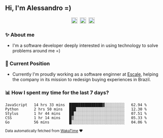 ## Hi, I'm Alessandro =)

<p align="center">
  <a href="https://www.linkedin.com/in/alessandro-costa-dev/"><img src="https://img.shields.io/badge/-alessandro--costa--dev-%233f7ec6?style=flat-square&logo=Linkedin&logoColor=white" height="20"/></a>&nbsp;&nbsp;<a href="https://medium.com/@alessandro_costa"><img src="https://img.shields.io/badge/-%40alessandro__costa-%20black?style=flat-square&logo=Medium" height="20"/></a>&nbsp;&nbsp;<a href="mailto:alessandro96fc@gmail.com"><img src="https://img.shields.io/badge/-alessandro96fc%40gmail.com-%23c14438?style=flat-square&logo=Gmail&logoColor=white" height="20"/></a>
</p>

### :sparkles: About me

- I'm a software developer deeply interested in using technology to solve problems around me =)

### :office: Current Position 

-  Currently I'm proudly working as a software enginner at [Escale](https://github.com/escaletech), helping the company in its mission to redesign buying experiences in Brazil.

### :bar_chart: How I spent my time for the last 7 days?

<!--START_SECTION:waka-->
```text
JavaScript   14 hrs 33 mins  ███████████████▓░░░░░░░░░   62.94 % 
Python       2 hrs 50 mins   ███░░░░░░░░░░░░░░░░░░░░░░   12.30 % 
Stylus       1 hr 44 mins    ██░░░░░░░░░░░░░░░░░░░░░░░   07.51 % 
CSS          1 hr 14 mins    █▒░░░░░░░░░░░░░░░░░░░░░░░   05.33 % 
Go           56 mins         █░░░░░░░░░░░░░░░░░░░░░░░░   04.06 % 
```
<!--END_SECTION:waka-->

<sub>Data automatically fetched from [WakaTime](https://wakatime.com/) :heart:</sub>

